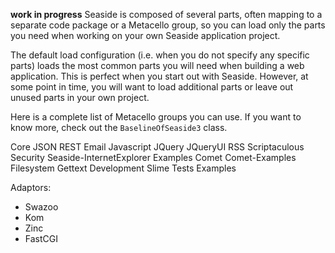 **work in progress**
Seaside is composed of several parts, often mapping to a separate code package or a Metacello group, so you can load only the parts you need when working on your own Seaside application project.

The default load configuration (i.e. when you do not specify any specific parts) loads the most common parts you will need when building a web application. This is perfect when you start out with Seaside. However, at some point in time, you will want to load additional parts or leave out unused parts in your own project.

Here is a complete list of Metacello groups you can use. If you want to know more, check out the `BaselineOfSeaside3` class.

Core
JSON
REST
Email
Javascript
JQuery
JQueryUI
RSS
Scriptaculous
Security
Seaside-InternetExplorer
Examples
Comet
Comet-Examples
Filesystem
Gettext
Development
Slime
Tests
Examples

Adaptors:
- Swazoo
- Kom
- Zinc
- FastCGI